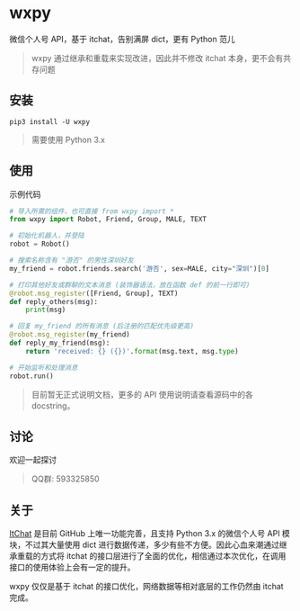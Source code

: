 # wxpy

微信个人号 API，基于 itchat，告别满屏 dict，更有 Python 范儿

> wxpy 通过继承和重载来实现改进，因此并不修改 itchat 本身，更不会有共存问题


## 安装

    pip3 install -U wxpy



> 需要使用 Python 3.x



## 使用

示例代码

```python
# 导入所需的组件，也可直接 from wxpy import *
from wxpy import Robot, Friend, Group, MALE, TEXT

# 初始化机器人，并登陆
robot = Robot()

# 搜索名称含有 "游否" 的男性深圳好友
my_friend = robot.friends.search('游否', sex=MALE, city="深圳")[0]

# 打印其他好友或群聊的文本消息 (装饰器语法，放在函数 def 的前一行即可)
@robot.msg_register([Friend, Group], TEXT)
def reply_others(msg):
    print(msg)

# 回复 my_friend 的所有消息 (后注册的匹配优先级更高)
@robot.msg_register(my_friend)
def reply_my_friend(msg):
    return 'received: {} ({})'.format(msg.text, msg.type)

# 开始监听和处理消息
robot.run()
```


> 目前暂无正式说明文档，更多的 API 使用说明请查看源码中的各 docstring。


## 讨论


欢迎一起探讨
> QQ群: 593325850


## 关于

[ItChat](https://github.com/littlecodersh/ItChat) 是目前 GitHub 上唯一功能完善，且支持 Python 3.x 的微信个人号 API 模块，不过其大量使用 dict 进行数据传递，多少有些不方便。因此心血来潮通过继承重载的方式将 itchat 的接口层进行了全面的优化，相信通过本次优化，在调用接口的使用体验上会有一定的提升。

wxpy 仅仅是基于 itchat 的接口优化，网络数据等相对底层的工作仍然由 itchat 完成。
